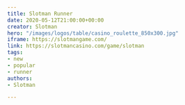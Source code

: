 ```yaml
---
title: Slotman Runner
date: 2020-05-12T21:00:00+00:00
creator: Slotman
hero: "/images/logos/table/casino_roulette_850x300.jpg"
iframe: https://slotmangame.com/
link: https://slotmancasino.com/game/slotman
tags:
- new
- popular
- runner
authors:
- Slotman

---
```

